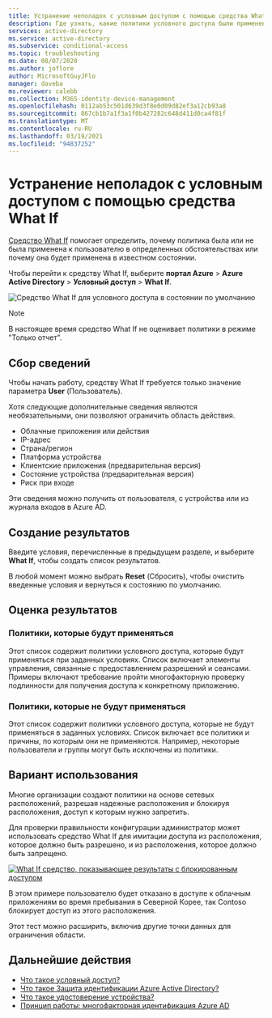 ```yaml
---
title: Устранение неполадок с условным доступом с помощью средства What If — Azure Active Directory
description: Где узнать, какие политики условного доступа были применены, и почему
services: active-directory
ms.service: active-directory
ms.subservice: conditional-access
ms.topic: troubleshooting
ms.date: 08/07/2020
ms.author: joflore
author: MicrosoftGuyJFlo
manager: daveba
ms.reviewer: calebb
ms.collection: M365-identity-device-management
ms.openlocfilehash: 0112ab53c501d639d3f8e0d09d82ef3a12cb93a8
ms.sourcegitcommit: 867cb1b7a1f3a1f0b427282c648d411d0ca4f81f
ms.translationtype: MT
ms.contentlocale: ru-RU
ms.lasthandoff: 03/19/2021
ms.locfileid: "94837252"
---
```

# <a name="troubleshooting-conditional-access-using-the-what-if-tool"></a>Устранение неполадок с условным доступом с помощью средства What If

[Средство What If](what-if-tool.md) помогает определить, почему политика была или не была применена к пользователю в определенных обстоятельствах или почему она будет применена в известном состоянии.

Чтобы перейти к средству What If, выберите **портал Azure** > **Azure Active Directory** > **Условный доступ** > **What If**.

![Средство What If для условного доступа в состоянии по умолчанию](./media/troubleshoot-conditional-access-what-if/conditional-access-what-if-tool.png)

> [!NOTE]
> В настоящее время средство What If не оценивает политики в режиме "Только отчет".

## <a name="gathering-information"></a>Сбор сведений

Чтобы начать работу, средству What If требуется только значение параметра **User** (Пользователь). 

Хотя следующие дополнительные сведения являются необязательными, они позволяют ограничить область действия.

* Облачные приложения или действия
* IP-адрес 
* Страна/регион
* Платформа устройства
* Клиентские приложения (предварительная версия)
* Состояние устройства (предварительная версия) 
* Риск при входе

Эти сведения можно получить от пользователя, с устройства или из журнала входов в Azure AD.

## <a name="generating-results"></a>Создание результатов

Введите условия, перечисленные в предыдущем разделе, и выберите **What If**, чтобы создать список результатов. 

В любой момент можно выбрать **Reset** (Сбросить), чтобы очистить введенные условия и вернуться к состоянию по умолчанию.

## <a name="evaluating-results"></a>Оценка результатов

### <a name="policies-that-will-apply"></a>Политики, которые будут применяться

Этот список содержит политики условного доступа, которые будут применяться при заданных условиях. Список включает элементы управления, связанные с предоставлением разрешений и сеансами. Примеры включают требование пройти многофакторную проверку подлинности для получения доступа к конкретному приложению.

### <a name="policies-that-will-not-apply"></a>Политики, которые не будут применяться

Этот список содержит политики условного доступа, которые не будут применяться в заданных условиях. Список включает все политики и причины, по которым они не применяются. Например, некоторые пользователи и группы могут быть исключены из политики.

## <a name="use-case"></a>Вариант использования

Многие организации создают политики на основе сетевых расположений, разрешая надежные расположения и блокируя расположения, доступ к которым нужно запретить.

Для проверки правильности конфигурации администратор может использовать средство What If для имитации доступа из расположения, которое должно быть разрешено, и из расположения, которое должно быть запрещено.

[![What If средство, показывающее результаты с блокированным доступом](./media/troubleshoot-conditional-access-what-if/conditional-access-what-if-results.png)](./media/troubleshoot-conditional-access-what-if/conditional-access-what-if-results.png#lightbox)

В этом примере пользователю будет отказано в доступе к облачным приложениям во время пребывания в Северной Корее, так Contoso блокирует доступ из этого расположения.

Этот тест можно расширить, включив другие точки данных для ограничения области.

## <a name="next-steps"></a>Дальнейшие действия

* [Что такое условный доступ?](overview.md)
* [Что такое Защита идентификации Azure Active Directory?](../identity-protection/overview-identity-protection.md)
* [Что такое удостоверение устройства?](../devices/overview.md)
* [Принцип работы: многофакторная идентификация Azure AD](../authentication/concept-mfa-howitworks.md)